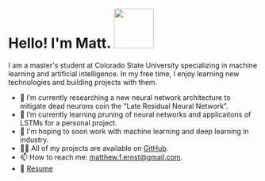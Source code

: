 <h1>Hello! I'm Matt. <img src="https://thumbs.gfycat.com/TepidTestyAoudad-max-1mb.gif" width="80px"/></h1>
<p> I am a master's student at Colorado State University specializing in machine learning and artificial intelligence. In my free time, I enjoy learning new technologies and building projects with them. </p>

- 🔭 I’m currently researching a new neural network architecture to mitigate dead neurons coin the “Late Residual Neural Network”.
- 🌱 I’m currently learning pruning of neural networks and applicaitons of LSTMs for a personal project.
- 🔮 I'm hoping to soon work with machine learning and deep learning in industry.
- 👨‍💻 All of my projects are available on [GitHub](https://github.com/matthewfernst).
- 📫 How to reach me: [matthew.f.ernst@gmail.com](mailto:matthew.f.ernst@gmail.com).
- 📝 [Resume](Files/MatthewErnstResume.pdf)


<!--
**matthewfernst/matthewfernst** is a ✨ _special_ ✨ repository because its `README.md` (this file) appears on your GitHub profile.

Here are some ideas to get you started:

- 🔭 I’m currently working on ...
- 🌱 I’m currently learning ...
- 👯 I’m looking to collaborate on ...
- 🤔 I’m looking for help with ...
- 💬 Ask me about ...
- 📫 How to reach me: ...
- 😄 Pronouns: ...
- ⚡ Fun fact: ...
-->
